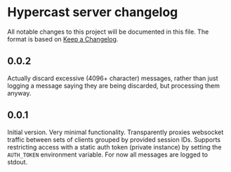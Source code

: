 # Hypercast server changelog

All notable changes to this project will be documented in this file.
The format is based on [Keep a Changelog].

[keep a changelog]: https://keepachangelog.com/en/1.0.0/

## 0.0.2

Actually discard excessive (4096+ character) messages, rather than
just logging a message saying they are being discarded, but processing
them anyway.

## 0.0.1

Initial version. Very minimal functionality. Transparently proxies
websocket traffic between sets of clients grouped by provided session
IDs. Supports restricting access with a static auth token (private
instance) by setting the `AUTH_TOKEN` environment variable. For now
all messages are logged to stdout.
